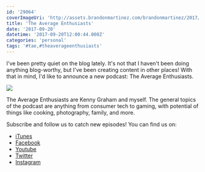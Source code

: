 ```yaml
---
id: '29064'
coverImageUri: 'http://assets.brandonmartinez.com/brandonmartinez/2017/09/The-Average-Enthusiasts-Facebook-Cover-Photo.png'
title: 'The Average Enthusiasts'
date: '2017-09-20'
datetime: '2017-09-20T12:00:44.000Z'
categories: 'personal'
tags: '#tae,#theaverageenthusiasts'
---
```


I've been pretty quiet on the blog lately. It's not that I haven't been doing
anything blog-worthy, but I've been creating content in other places! With that
in mind, I'd like to announce a new podcast: The Average Enthusiasts.

[![](http://assets.brandonmartinez.com/brandonmartinez/2017/10/The-Average-Enthusiasts-Album-Cover-AvailableOniTunes-300x300.png)](http://www.theaverageenthusiasts.com/)

The Average Enthusiasts are Kenny Graham and myself. The general topics of the
podcast are anything from consumer tech to gaming, with potential of things like
cooking, photography, family, and more.

Subscribe and follow us to catch new episodes! You can find us on:

- [iTunes](http://bmtn.us/2y5FLug)
- [Facebook](http://bmtn.us/2jXUrW1)
- [Youtube](http://bmtn.us/2k1wnBV)
- [Twitter](http://bmtn.us/2jYGmrx)
- [Instagram](http://bmtn.us/2jXUvVL)
